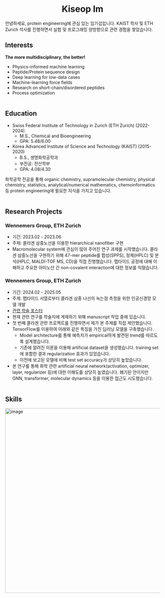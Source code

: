 <h1 align="center">Kiseop Im</h1>

안녕하세요, protein engineering에 관심 있는 임기섭입니다. KAIST 학사 및 ETH Zurich 석사를 진행하면서 실험 및 프로그래밍 양방향으로 관련 경험을 쌓았습니다.

<!--## Research Projects

- Wennemers Group, ETH Zurich (2024.02 - 2024.05)
  - 펩타이드 서열로부터 콜라겐 삼중 나선의 녹는점 측정을 위한 인공신경망 모델 개발
  - 관련 펩타이드 합성 (SPPS), 정제 (HPLC) 및 분석 (HPLC, MALDI, CD)

- Wennemers Group, ETH Zurich (2023.02 - 2023.06)
  - 콜라겐 삼중노선을 이용한 hierarchical structure 구현
  - 관련 펩타이드 합성 (SPPS), 정제 (HPLC) 및 분석 (HPLC, MALDI, CD)

- Organic Opto-Electronic Materials Lab, KAIST (2019.12 - 2020.08)
  - Block copolymer self-assembly를 이용한 3D nanostructure 구현

여러 연구 경험을 통해 self-assembly 및 peptide chemistry에 대한 실험 지식이 있습니다. 동시에 콜라겐 물성 예측을 위한 인공신경망 모델을 개발하여 현재 학술지 개재 준비 중에 있습니다.

## Publications
**Kiseop Im**, Ian Warm, Marin Yokomine, Margarita Chalganova, Tomas Fiala,* and Helma Wennemers.* *In preparation*. A deep learning model for predicting the thermal stability of collagen triple helices. 

Wonmoo Lee, Sangho Lee, Astera S. Tang, Chansol Kim, Runze Liu, **Kiseop Im**, Hee-Tae Jung,* and Caroline A. Ross.* (2020). Platinum Infiltration of a Block Copolymer for Interconnected Three-Dimensional Metal Nanostructures. ACS Applied Nano Materials, *4*(1), 793-801. 
-->


## Interests
**The more multidisciplinary, the better!**<br/>

<!--머신러닝에는 overfitting을 막기 위해 regularization을 포함한 다양한 방법이 제안되어 있으나, 본질적으로 low-data drug discovery의 한계점을 해결하진 못한다고 생각합니다. 이에 저는 기존 모델의 architecture 혹은 loss function에 화학적, 물리적 지식을 제공해 데이터가 제한되거나 degree of freedom이 높은 상황을 해결하는 데에 관심이 많습니다. 학사 및 석사 기간 때 익힌 펩타이드 화학, 화학공학, 컴퓨터공학을 포함한 다양한 분야의 지식으로 아래 분야들에 기여하고 싶습니다.<br/><br/>-->

- Physics-informed machine learning
- Peptide/Protein sequence design
- Deep learning for low-data cases
- Machine-learning force fields
- Research on short-chain/disordered peptides
- Process optimization
<br/><br/>
## Education

- Swiss Federal Institute of Technology in Zurich (ETH Zurich) (2022-2024)
  - M.S., Chemical and Bioengineering
  - GPA: 5.48/6.00
- Korea Advanced Institute of Science and Technology (KAIST) (2015-2020)
  - B.S., 생명화학공학과
  - 부전공: 전산학부
  - GPA: 4.08/4.30

화학공학 전공을 통해 organic chemistry, supramolecular chemistry, physical chemistry, statistics, analytical/numerical mathematics, chemoinformatics 등 protein engineering에 필요한 지식을 가지고 있습니다.
<br/><br/>
## Research Projects

### Wennemers Group, ETH Zurich
- 기간: 2023.02 - 2023.06
- 주제: 콜라겐 삼중노선을 이용한 hierarchical nanofiber 구현
- Macromolecular system에 관심이 많아 주어진 연구 과제를 시작했습니다. 콜라겐 삼중노선을 구현하기 위해 47-mer peptide를 합성(SPPS), 정제(HPLC) 및 분석(HPLC, MALDI-TOF MS, CD)을 직접 진행했습니다. 펩타이드 공정에 대해 이해하고 주요한 아미노산 간 non-covalent interaction에 대한 정보를 익혔습니다. <br/>

### Wennemers Group, ETH Zurich
- 기간: 2024.02 - 2025.05
- 주제: 펩타이드 서열로부터 콜라겐 삼중 나선의 녹는점 측정을 위한 인공신경망 모델 개발
- [관련 학술 포스터](./FM24_KiseopIm.pdf)
- 현재 관련 연구를 학술지에 게재하기 위해 manuscript 작업 중에 있습니다. 
- 첫 번째 콜라겐 관련 프로젝트를 진행하면서 제가 본 주제를 직접 제안했습니다. TensorFlow를 이용하여 아래와 같은 특징을 가진 딥러닝 모델을 구축했습니다.
  - Model architecture를 통해 예측치가 empirical하게 발견된 trend를 따르도록 설계했습니다.
  - 기존에 알려진 이론을 이용해 artificial dataset을 생성했습니다. training set에 포함한 결과 regularization 효과가 있었습니다.
  - 이전에 보고된 모델에 비해 test set accuracy가 상당히 높았습니다.
- 본 연구를 통해 화학 관련 artificial neural network(activation, optimizer, layer, regularizer 등)에 대한 이해도를 상당히 높였습니다. 폐기된 안이지만 GNN, transformer, molecular dynamics 등을 이용한 접근도 시도했습니다.
<br/><br/>
## Skills
<img width="800" height="600" alt="image" src="https://github.com/user-attachments/assets/e1d93c55-e1d5-41ae-bc86-467316519ef2" />



